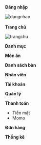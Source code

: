 
<b>Đăng nhập</b>

![dangnhap](https://github.com/vtnghia16/Restaurant-project/assets/80100031/d7d0f499-2c6d-4221-8546-7ea140da85fc)
<br><br>
<b>Trang chủ</b>

![trangchu](https://github.com/vtnghia16/Restaurant-project/assets/80100031/06489fb8-8d85-4a43-b096-d125c02ac525)


<b>Danh mục</b>

<b>Món ăn</b>

<b>Danh sách bàn</b>

<b>Nhân viên</b>

<b>Tài khoản</b>

<b>Quản lý</b>

<b>Thanh toán</b>
- Tiền mặt
- Momo

<b>Đơn hàng</b>

<b>Thống kê</b>








